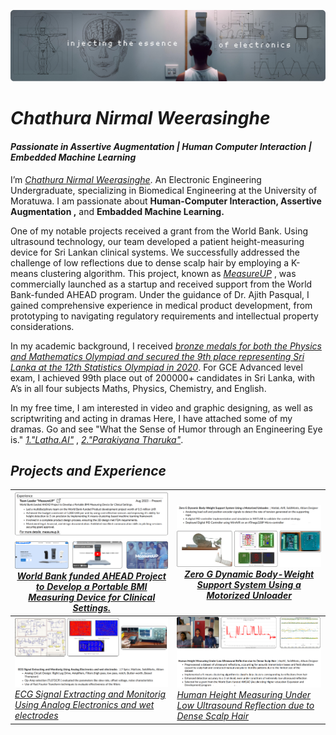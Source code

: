 ![Diagram of the system](https://github.com/chathuracns/chathuracns/blob/main/Background.png)
# _Chathura Nirmal Weerasinghe_
#### _Passionate in Assertive Augmentation | Human Computer Interaction | Embedded Machine Learning_
I’m  [_Chathura Nirmal Weerasinghe_](https://www.linkedin.com/in/chathura-weerasinghe-9a08bb213/). An Electronic Engineering Undergraduate, specializing in Biomedical Engineering at the University of Moratuwa. I am passionate about **Human-Computer Interaction, Assertive Augmentation ,** and **Embadded Machine Learning.**

One of my notable projects received a grant from the World Bank. Using ultrasound technology, our team developed a patient height-measuring device for Sri Lankan clinical systems. We successfully addressed the challenge of low reflections due to dense scalp hair by employing a K-means clustering algorithm. This project, known as 
[_MeasureUP_](https://measureup.lk/)
, was commercially launched as a startup and received support from the World Bank-funded AHEAD program. Under the guidance of Dr. Ajith Pasqual, I gained comprehensive experience in medical product development, from prototyping to navigating regulatory requirements and intellectual property considerations.

In my academic background, I received 
[_bronze medals for both the Physics and Mathematics Olympiad and secured the 9th place representing Sri Lanka at the 12th Statistics Olympiad in 2020_](https://www.linkedin.com/in/chathura-weerasinghe-9a08bb213/details/honors/).
For GCE Advanced level exam, I achieved 99th place out of 200000+ candidates in Sri Lanka, with  A’s in all four subjects Maths, Physics, Chemistry, and English.

In my free time, I am interested in video and graphic designing, as well as scriptwriting and acting in dramas Here, I have attached some of my dramas. Go and see "What the Sense of Humor through an Engineering Eye is." [_1."Latha.AI"_](https://youtu.be/yPXYBtht1XQ?feature=shared) ,  [_2."Parakiyana Tharuka"_](https://youtu.be/5t9_GxEX5Pk?feature=shared).

## _Projects and Experience_



![@aprilspeight](https://github.com/chathuracns/chathuracns/blob/main/Linkedin8.png)  [_World Bank funded AHEAD Project to Develop a Portable BMI Measuring Device for Clinical Settings._](https://measureup.lk/) | ![@Brawrdon](https://github.com/chathuracns/chathuracns/blob/main/2.png) [_Zero G Dynamic Body-Weight Support System Using a Motorized Unloader_](https://github.com/chathuracns/Zero-G-Dynamic-Body-Weight-Support-System-Using-a-Motorized-Unloader)
--- | ---
![@dayhaysoos](https://github.com/chathuracns/chathuracns/blob/main/4.png) [_ECG Signal Extracting and Monitorig Using Analog Electronics and wet electrodes_](https://github.com/chathuracns/ECG-Signal-Extracting-and-Monitoring-Using-Analog-Electronics-and-wet-electrodes)| ![@ifiokjr](https://github.com/chathuracns/chathuracns/blob/main/1.png) [_Human Height Measuring Under Low Ultrasound Reflection due to Dense Scalp Hair_](https://github.com/chathuracns/Human-Height-Measuring-Under-Low-Ultrasound-Reflection-due-to-Dense-Scalp-Hair)

<!---
chathuracns/chathuracns is a ✨ special ✨ repository because its `README.md` (this file) appears on your GitHub profile.
You can click the Preview link to take a look at your changes.
--->
